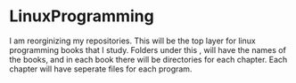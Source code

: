 # LinuxProgramming
I am reorginizing my repositories.
This will be the top layer for linux programming books that I study.
Folders under this , will have the names of the books, and in each book there will be directories for each chapter.
Each chapter will have seperate files for each program.
